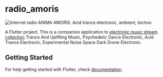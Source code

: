 # radio_amoris

![Internet radio ANIMA AMORIS. Acid trance electronic, ambient, techno](https://raw.githubusercontent.com/izinin/radio_amoris/master/art/promo_1024.png)

A Flutter project. This is a companion application to [electronic music stream collection](https://anima.sknt.ru/) 
Trance And Uplifting Music, Psychedelic Dance Electronic, Acid Trance Electronic, Experimental Noise Space Dark Drone Electronic.

## Getting Started

For help getting started with Flutter, check 
[documentation](https://flutter.io/).
